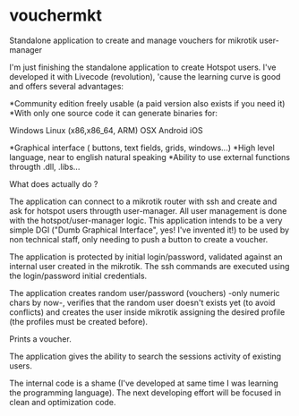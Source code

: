 # vouchermkt
Standalone application to create and manage vouchers for mikrotik user-manager  


I'm just finishing the standalone application to create Hotspot users.
I've developed it with Livecode (revolution), 'cause the learning curve is good 
and offers several advantages:

*Community edition freely usable (a paid version also exists if you need it)
*With only one source code it can generate binaries for:

Windows
Linux (x86,x86_64, ARM)
OSX
Android
iOS

*Graphical interface ( buttons, text fields, grids, windows...)
*High level language, near to english natural speaking
*Ability to use external functions througth .dll, .libs...


What does actually do ?

The application can connect to a mikrotik router with ssh and create and ask for hotspot users througth 
user-manager. All user management is done with the hotspot/user-manager logic. 
This application intends to be a very simple DGI ("Dumb Graphical Interface", yes! I've invented it!) 
to be used by non technical staff, only needing to push a button to create a voucher.

The application is protected by initial login/password, validated against an internal
user created in the mikrotik. The ssh commands are executed using the login/password initial credentials.

The application creates random user/password (vouchers) -only numeric chars by now-, 
verifies that the random user doesn't exists yet (to avoid conflicts) and creates 
the user inside mikrotik assigning the desired profile (the profiles must be created before).

Prints a voucher.

The application gives the ability to search the sessions activity of existing users.

The internal code is a shame (I've developed at same time I was learning the programming language).
The next developing effort will be focused in clean and optimization code.
